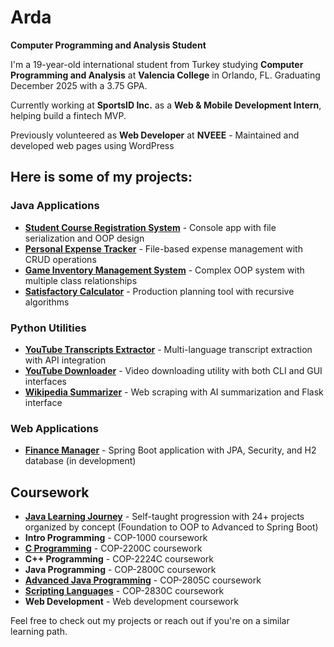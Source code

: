 # Arda

**Computer Programming and Analysis Student**

I'm a 19-year-old international student from Turkey studying **Computer Programming and Analysis** at **Valencia College** in Orlando, FL. Graduating December 2025 with a 3.75 GPA.

Currently working at **SportsID Inc.** as a **Web & Mobile Development Intern**, helping build a fintech MVP.

Previously volunteered as **Web Developer** at **NVEEE** - Maintained and developed web pages using WordPress

## Here is some of my projects:

### Java Applications
* **[Student Course Registration System](https://github.com/ardaaboz/student-course-registration-system)** - Console app with file serialization and OOP design
* **[Personal Expense Tracker](https://github.com/ardaaboz/personal-expense-tracker)** - File-based expense management with CRUD operations
* **[Game Inventory Management System](https://github.com/ardaaboz/game-inventory-management-system)** - Complex OOP system with multiple class relationships
* **[Satisfactory Calculator](https://github.com/ardaaboz/satisfactory-calculator)** - Production planning tool with recursive algorithms

### Python Utilities
* **[YouTube Transcripts Extractor](https://github.com/ardaaboz/transcripts-extractor)** - Multi-language transcript extraction with API integration
* **[YouTube Downloader](https://github.com/ardaaboz/youtube-downloader)** - Video downloading utility with both CLI and GUI interfaces
* **[Wikipedia Summarizer](https://github.com/ardaaboz/wikipedia-summarizer)** - Web scraping with AI summarization and Flask interface

### Web Applications
* **[Finance Manager](https://github.com/ardaaboz/finance-manager)** - Spring Boot application with JPA, Security, and H2 database (in development)

## Coursework

* **[Java Learning Journey](https://github.com/ardaaboz/java-learning-journey)** - Self-taught progression with 24+ projects organized by concept (Foundation to OOP to Advanced to Spring Boot)
* **Intro Programming** - COP-1000 coursework
* **[C Programming](https://github.com/ardaaboz/cop-2200c-c-programming)** - COP-2200C coursework
* **C++ Programming** - COP-2224C coursework
* **Java Programming** - COP-2800C coursework
* **[Advanced Java Programming](https://github.com/ardaaboz/cop-2805c-advanced-java-programming)** - COP-2805C coursework
* **[Scripting Languages](https://github.com/ardaaboz/cop-2830c-scripting-languages)** - COP-2830C coursework
* **Web Development** - Web development coursework

Feel free to check out my projects or reach out if you're on a similar learning path.